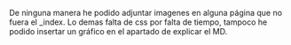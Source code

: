 De ninguna manera he podido adjuntar imagenes en alguna página que no fuera el _index. Lo demas falta de css por falta de tiempo, tampoco he podido insertar un gráfico en el apartado de explicar el MD.
